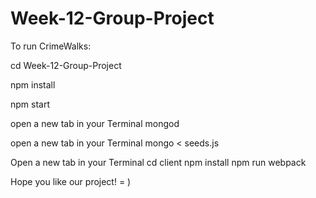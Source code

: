 # Week-12-Group-Project

To run CrimeWalks:

cd Week-12-Group-Project

npm install

npm start

open a new tab in your Terminal
mongod

open a new tab in your Terminal
mongo < seeds.js

Open a new tab in your Terminal
cd client
npm install
npm run webpack

Hope you like our project! = )
